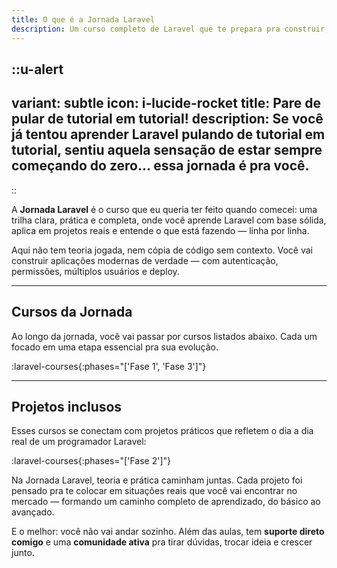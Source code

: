 ```yaml
---
title: O que é a Jornada Laravel
description: Um curso completo de Laravel que te prepara pra construir, lançar e evoluir como dev.
---
```


::u-alert
---
variant: subtle
icon: i-lucide-rocket
title: Pare de pular de tutorial em tutorial!
description: Se você já tentou aprender Laravel pulando de tutorial em tutorial, sentiu aquela sensação de estar sempre começando do zero... essa jornada é pra você.
---
::

A **Jornada Laravel** é o curso que eu queria ter feito quando comecei: uma trilha clara, prática e completa, onde você
aprende Laravel com base sólida, aplica em projetos reais e entende o que está fazendo — linha por linha.

Aqui não tem teoria jogada, nem cópia de código sem contexto. Você vai construir aplicações modernas de verdade — com
autenticação, permissões, múltiplos usuários e deploy.

---

## Cursos da Jornada

Ao longo da jornada, você vai passar por cursos listados abaixo. Cada um focado em uma etapa essencial pra sua evolução.

:laravel-courses{:phases="['Fase 1', 'Fase 3']"}

---

## Projetos inclusos

Esses cursos se conectam com projetos práticos que refletem o dia a dia real de um programador Laravel:

:laravel-courses{:phases="['Fase 2']"}

Na Jornada Laravel, teoria e prática caminham juntas.
Cada projeto foi pensado pra te colocar em situações reais que você vai encontrar no mercado — formando um caminho
completo de aprendizado, do básico ao avançado.

E o melhor: você não vai andar sozinho. Além das aulas, tem **suporte direto comigo** e uma **comunidade ativa** pra
tirar dúvidas, trocar ideia e crescer junto.

<!-- ::u-alert
---
variant: subtle
color: neutral
icon: i-lucide-compass
title: A Jornada Laravel é mais do que um curso.
description: É um caminho pra você sair da incerteza e ganhar confiança real como dev Laravel — capaz de pegar um projeto do zero e entregar com segurança.
---
:: -->
